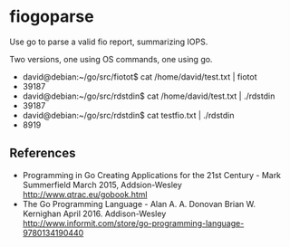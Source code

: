 # fiogoparse
Use go to parse a valid fio report, summarizing IOPS.

Two versions, one using OS commands, one using go.

- david@debian:~/go/src/fiotot$ cat /home/david/test.txt | fiotot
- 39187
- david@debian:~/go/src/rdstdin$ cat /home/david/test.txt | ./rdstdin
- 39187
- david@debian:~/go/src/rdstdin$ cat testfio.txt | ./rdstdin
- 8919
## References
* Programming in Go Creating Applications for the 21st Century - Mark Summerfield March 2015, Addsion-Wesley http://www.qtrac.eu/gobook.html
* The Go Programming Language - Alan A. A. Donovan Brian W. Kernighan April 2016. Addison-Wesley http://www.informit.com/store/go-programming-language-9780134190440
